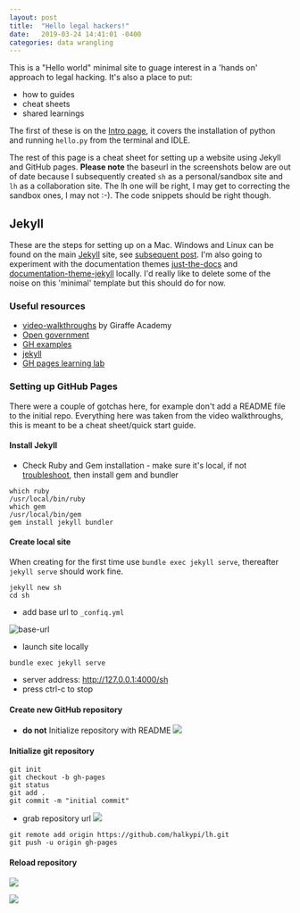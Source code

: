 ```yaml
---
layout: post
title:  "Hello legal hackers!"
date:   2019-03-24 14:41:01 -0400
categories: data wrangling
---
```

This is a "Hello world" minimal site to guage interest in a 'hands on' approach to legal hacking.  It's also a place to put: 
*    how to guides 
*    cheat sheets
*    shared learnings

The first of these is on the [Intro page](/sh/Intro), it covers the installation of python and running `hello.py` from the terminal and IDLE.  

The rest of this page is a cheat sheet for setting up a website using Jekyll and GitHub pages.  **Please note** the baseurl in the screenshots below are out of date because I subsequently created `sh` as a personal/sandbox site and `lh` as a collaboration site.  The lh one will be right, I may get to correcting the sandbox ones, I may not :-).  The code snippets should be right though.

## Jekyll

These are the steps for setting up on a Mac.  Windows and Linux can be found on the main [Jekyll](https://jekyllrb.com/docs/installation/) site, see [subsequent post](https://halkypi.github.io/sh/2019/03/27/conformity-windows-pt-ii.html).  I'm also going to experiment with the documentation themes [just-the-docs](https://pmarsceill.github.io/just-the-docs/) and [documentation-theme-jekyll](https://github.com/tomjoht/documentation-theme-jekyll) locally.  I'd really like to delete some of the noise on this 'minimal' template but this should do for now.

### Useful resources

*    [video-walkthroughs](https://jekyllrb.com/tutorials/video-walkthroughs/) by Giraffe Academy
*    [Open government](https://github.com/github/government.github.com)
*    [GH examples](https://github.com/collections/github-pages-examples)
*    [jekyll](https://github.com/jekyll/jekyll)
*    [GH pages learning lab](https://lab.github.com/githubtraining/github-pages)

### Setting up GitHub Pages

There were a couple of gotchas here, for example don't add a README file to the initial repo.  Everything here was taken from the video walkthroughs, this is meant to be a cheat sheet/quick start guide.

#### Install Jekyll

*    Check Ruby and Gem installation - make sure it's local, if not [troubleshoot](https://jekyllrb.com/docs/troubleshooting/), then install gem and bundler
```
which ruby
/usr/local/bin/ruby
which gem
/usr/local/bin/gem
gem install jekyll bundler
```

#### Create local site
When creating for the first time use `bundle exec jekyll serve`, thereafter `jekyll serve` should work fine.

```
jekyll new sh
cd sh
```

*    add base url to `_confiq.yml`

![base-url](/sh/assets/images/base-url.png?raw=true)

*   launch site locally
```
bundle exec jekyll serve
```
*    server address: http://127.0.0.1:4000/sh
*    press ctrl-c to stop

#### Create new GitHub repository

*    **do not** Initialize repository with README
![](/sh/assets/images/new-repository.png?raw=true)

#### Initialize git repository

```
git init
git checkout -b gh-pages
git status
git add .
git commit -m "initial commit"
```
*    grab repository url
![](/sh/assets/images/initial-commit.png?raw=true)

```
git remote add origin https://github.com/halkypi/lh.git
git push -u origin gh-pages
```
#### Reload repository

![](/sh/assets/images/initial-commit-reload.png?raw=true)

![](/sh/assets/images/published-at.png?raw=true)

